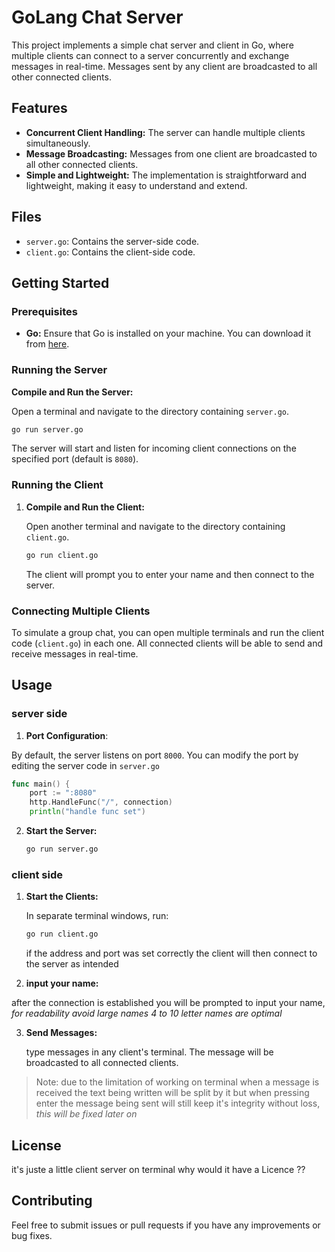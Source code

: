 # GoLang Chat Server

This project implements a simple chat server and client in Go, where multiple clients can connect to a server concurrently and exchange messages in real-time. Messages sent by any client are broadcasted to all other connected clients.

## Features

- **Concurrent Client Handling:** The server can handle multiple clients simultaneously.
- **Message Broadcasting:** Messages from one client are broadcasted to all other connected clients.
- **Simple and Lightweight:** The implementation is straightforward and lightweight, making it easy to understand and extend.

## Files

- `server.go`: Contains the server-side code.
- `client.go`: Contains the client-side code.

## Getting Started

### Prerequisites

- **Go:** Ensure that Go is installed on your machine. You can download it from [here](https://golang.org/dl/).

### Running the Server

 **Compile and Run the Server:**

   Open a terminal and navigate to the directory containing `server.go`.

   ```bash
   go run server.go
   ```

   The server will start and listen for incoming client connections on the specified port (default is `8080`).

### Running the Client

1. **Compile and Run the Client:**

   Open another terminal and navigate to the directory containing `client.go`.

   ```bash
   go run client.go
   ```

   The client will prompt you to enter your name and then connect to the server.

### Connecting Multiple Clients

To simulate a group chat, you can open multiple terminals and run the client code (`client.go`) in each one. All connected clients will be able to send and receive messages in real-time.

## Usage
### server side
1. **Port Configuration**:

By default, the server listens on port `8000`. You can modify the port by editing the server code in `server.go` 
```go
func main() {
	port := ":8080"
	http.HandleFunc("/", connection)
	println("handle func set")
```

2. **Start the Server:**

   ```bash
   go run server.go
   ```

### client side

1. **Start the Clients:**

   In separate terminal windows, run:

   ```bash
   go run client.go
   ```

   if the address and port was set correctly the client will then connect to the server as intended
2. **input your name:**
    
after the connection is established you will be prompted to input your name, 
*for readability avoid large names 4 to 10 letter names are optimal* 

3. **Send Messages:**

   type messages in any client's terminal. The message will be broadcasted to all connected clients.

> Note: due to the limitation of working on terminal when a message is received the text being written will be split by it but when pressing enter the message being sent will still keep it's integrity without loss, *this will be fixed later on*

## License

it's juste a little client server on terminal why would it have a Licence ??

## Contributing

Feel free to submit issues or pull requests if you have any improvements or bug fixes.
